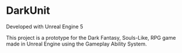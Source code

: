 # DarkUnit

Developed with Unreal Engine 5

This project is a prototype for the Dark Fantasy, Souls-Like, RPG game made in Unreal Engine using the Gameplay Ability System.
